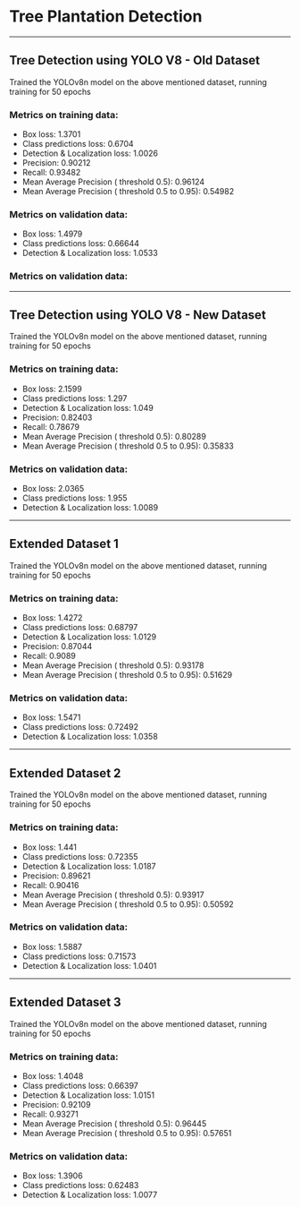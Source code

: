 # Tree Plantation Detection
---
## Tree Detection using YOLO V8 - Old Dataset
Trained the YOLOv8n model on the above mentioned dataset, running training for 50 epochs

### Metrics on training data:

- Box loss: 1.3701
- Class predictions loss: 0.6704
- Detection & Localization loss: 1.0026
- Precision: 0.90212
- Recall: 0.93482
- Mean Average Precision ( threshold 0.5): 0.96124
- Mean Average Precision ( threshold  0.5 to 0.95): 0.54982

### Metrics on validation data:

- Box loss: 1.4979
- Class predictions loss: 0.66644
- Detection & Localization loss: 1.0533

### Metrics on validation data:

---
## Tree Detection using YOLO V8 - New Dataset
Trained the YOLOv8n model on the above mentioned dataset, running training for 50 epochs

### Metrics on training data:

- Box loss: 2.1599
- Class predictions loss: 1.297
- Detection & Localization loss: 1.049
- Precision: 0.82403
- Recall: 0.78679
- Mean Average Precision ( threshold 0.5): 0.80289
- Mean Average Precision ( threshold  0.5 to 0.95): 0.35833

### Metrics on validation data:

- Box loss: 2.0365
- Class predictions loss: 1.955
- Detection & Localization loss: 1.0089

---
## Extended Dataset 1
Trained the YOLOv8n model on the above mentioned dataset, running training for 50 epochs

### Metrics on training data:

-  Box loss: 1.4272
-  Class predictions loss: 0.68797
-  Detection & Localization loss: 1.0129
-  Precision: 0.87044
-  Recall: 0.9089
-  Mean Average Precision ( threshold 0.5): 0.93178
-  Mean Average Precision ( threshold 0.5 to 0.95): 0.51629

### Metrics on validation data:
- Box loss: 1.5471
- Class predictions loss: 0.72492
- Detection & Localization loss: 1.0358

---
## Extended Dataset 2
Trained the YOLOv8n model on the above mentioned dataset, running training for 50 epochs

### Metrics on training data:

- Box loss: 1.441
- Class predictions loss: 0.72355
- Detection & Localization loss: 1.0187
- Precision: 0.89621
- Recall: 0.90416
- Mean Average Precision ( threshold 0.5): 0.93917
- Mean Average Precision ( threshold 0.5 to 0.95): 0.50592

### Metrics on validation data:
- Box loss: 1.5887
- Class predictions loss: 0.71573
- Detection & Localization loss: 1.0401

---
## Extended Dataset 3
Trained the YOLOv8n model on the above mentioned dataset, running training for 50 epochs

### Metrics on training data:

- Box loss: 1.4048
- Class predictions loss: 0.66397
- Detection & Localization loss: 1.0151
- Precision: 0.92109
- Recall: 0.93271
- Mean Average Precision ( threshold 0.5): 0.96445
- Mean Average Precision ( threshold 0.5 to 0.95): 0.57651

### Metrics on validation data:
- Box loss: 1.3906
- Class predictions loss: 0.62483
- Detection & Localization loss: 1.0077
